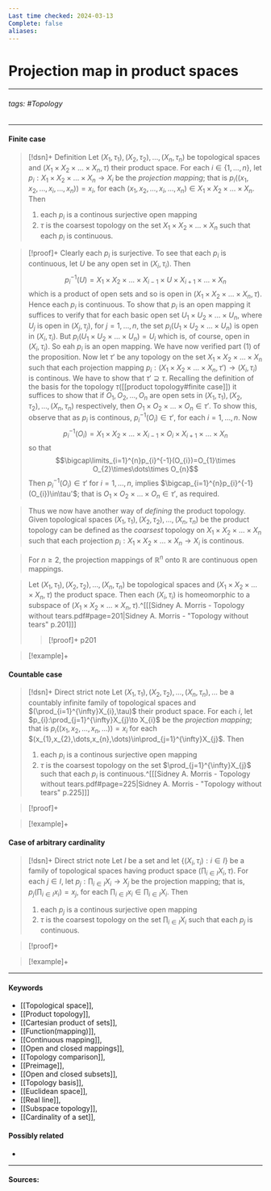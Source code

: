```yaml
---
Last time checked: 2024-03-13
Complete: false
aliases:
---
```

# Projection map in product spaces
***
###### tags: #Topology 
***
#### Finite case
>[!dsn]+ Definition
>Let $(X_{1},\tau_{1}),(X_{2},\tau_{2}),\dots,(X_{n},\tau_{n})$ be topological spaces and $(X_{1}\times X_{2}\times\dots\times X_{n},\tau)$ their product space.
>For each $i\in\{1,\dots,n\}$, let $p_{i}:X_{1}\times X_{2}\times\dots\times X_{n}\to X_{i}$ be the *projection mapping*; that is $p_{i}((x_{1},x_{2},\dots,x_{i},\dots,x_{n}))=x_{i}$, for each $(x_{1},x_{2},\dots,x_{i},\dots,x_{n})\in X_{1}\times X_{2}\times\dots\times X_{n}$. Then
>1. each $p_{i}$ is a continous surjective open mapping
>2. $\tau$ is the coarsest topology on the set $X_{1}\times X_{2}\times\dots\times X_{n}$ such that each $p_{i}$ is continuous.

>[!proof]+
>Clearly each $p_{i}$ is surjective. To see that each $p_{i}$ is continuous, let $U$ be any open set in $(X_{i},\tau_{i})$. Then
>$$p_{i}^{-1}(U)=X_{1}\times X_{2}\times\dots\times X_{i-1}\times U\times X_{i+1}\times\dots\times X_{n}$$
>which is a product of open sets and so is open in $(X_{1}\times X_{2}\times\dots\times X_{n},\tau)$. Hence each $p_{i}$ is continuous.
>To show that $p_{i}$ is an open mapping it suffices to verify that for each basic open set $U_{1}\times U_{2}\times\dots\times U_{n}$, where $U_{j}$ is open in $(X_{j},\tau_{j})$, for $j=1,\dots,n$, the set $p_{i}(U_{1}\times U_{2}\times\dots\times U_{n})$ is open in $(X_{i},\tau_{i})$. But $p_{i}(U_{1}\times U_{2}\times\dots\times U_{n})=U_{i}$ which is, of course, open in $(X_{i},\tau_{i})$. So eah $p_{i}$ is an open mapping. We have now verified part $(1)$ of the proposition.
>Now let $\tau'$ be any topology on the set $X_{1}\times X_{2}\times\dots\times X_{n}$ such that each projection mapping $p_{i}:(X_{1}\times X_{2}\times\dots\times X_{n},\tau')\to(X_{i},\tau_{i})$ is continous. We have to show that $\tau'\supseteq\tau$.
>Recalling the definition of the basis for the topology $\tau$([[product topology#finite case]]) it suffices to show that if $O_{1},O_{2},\dots,O_{n}$ are open sets in $(X_{1},\tau_{1}),(X_{2},\tau_{2}),\dots,(X_{n},\tau_{n})$ respectively, then $O_{1}\times O_{2}\times\dots\times O_{n}\in\tau'$. To show this, observe that as $p_{i}$ is continous, $p_{i}^{-1}(O_{i})\in\tau'$, for each $i=1,\dots,n$. Now
>$$p_{i}^{-1}(O_{i})=X_{1}\times X_{2}\times\dots\times X_{i-1}\times O_{i}\times X_{i+1}\times\dots\times X_{n}$$
>so that
>$$\bigcap\limits_{i=1}^{n}p_{i}^{-1}(O_{i})=O_{1}\times O_{2}\times\dots\times O_{n}$$
>Then $p_{i}^{-1}(O_{i})\in\tau'$ for $i=1,\dots,n$, implies $\bigcap_{i=1}^{n}p_{i}^{-1}(O_{i})\in\tau'$; that is $O_{1}\times O_{2}\times\dots\times O_{n}\in\tau'$, as required.

>Thus we now have another way of *defining* the product topology. Given topological spaces $(X_{1},\tau_{1}),(X_{2},\tau_{2}),\dots,(X_{n},\tau_{n})$ be the product topology can be defined as the *coarsest* topology on $X_{1}\times X_{2}\times\dots\times X_{n}$ such that each projection $p_{i}:X_{1}\times X_{2}\times\dots\times X_{n}\to X_{i}$ is continous.

>For $n\ge2$, the projection mappings of $\mathbb{R}^{n}$ onto $\mathbb{R}$ are continuous open mappings.

>Let $(X_{1},\tau_{1}),(X_{2},\tau_{2}),\dots,(X_{n},\tau_{n})$ be topological spaces and $(X_{1}\times X_{2}\times\dots\times X_{n},\tau)$ the product space. Then each $(X_{i},\tau_{i})$ is homeomorphic to a subspace of $(X_{1}\times X_{2}\times\dots\times X_{n},\tau)$.^[[[Sidney A. Morris - Topology without tears.pdf#page=201|Sidney A. Morris - "Topology without tears" p.201]]]
>>[!proof]+
>>p201

>[!example]+ 
>

#### Countable case
>[!dsn]+ Direct strict note
>Let $(X_{1},\tau_{1}),(X_{2},\tau_{2}),\dots,(X_{n},\tau_{n}),\dots$ be a countably infinite family of topological spaces and $(\prod_{i=1}^{\infty}X_{i},\tau)$ their product space. For each $i$, let $p_{i}:\prod_{j=1}^{\infty}X_{j}\to X_{i}$ be the *projection mapping*; that is $p_{i}((x_{1},x_{2},\dots,x_{n},\dots))=x_{i}$ for each $(x_{1},x_{2},\dots,x_{n},\dots)\in\prod_{j=1}^{\infty}X_{j}$. Then
>1. each $p_{i}$ is a continous surjective open mapping
>2. $\tau$ is the coarsest topology on the set $\prod_{j=1}^{\infty}X_{j}$ such that each $p_{i}$ is continuous.^[[[Sidney A. Morris - Topology without tears.pdf#page=225|Sidney A. Morris - "Topology without tears" p.225]]]

>[!proof]+
>

>[!example]+ 
>
#### Case of arbitrary cardinality
>[!dsn]+ Direct strict note
>Let $I$ be a set and let $\{(X_{i},\tau_{i}):i\in I\}$ be a family of topological spaces having product space $\left(\prod_{i\in I}X_{i},\tau\right)$. For each $j\in I$, let $p_{j}:\prod_{i\in I}X_{i}\to X_{j}$ be the projection mapping; that is, $p_{j}\left(\prod_{i\in I}x_{i} \right)=x_{j}$, for each $\prod_{i\in I}x_{i}\in\prod_{i\in I}X_{i}$. Then
>1. each $p_{j}$ is a continous surjective open mapping
>2. $\tau$ is the coarsest topology on the set $\prod_{i\in I}X_{i}$ such that each $p_{j}$ is continuous.

>[!proof]+
>

>[!example]+
>
***
#### Keywords
- [[Topological space]],
- [[Product topology]],
- [[Cartesian product of sets]],
- [[Function(mapping)]],
- [[Continuous mapping]],
- [[Open and closed mappings]],
- [[Topology comparison]],
- [[Preimage]],
- [[Open and closed subsets]],
- [[Topology basis]],
- [[Euclidean space]],
- [[Real line]],
- [[Subspace topology]],
- [[Cardinality of a set]],
#### Possibly related
- 
***
#### Sources: